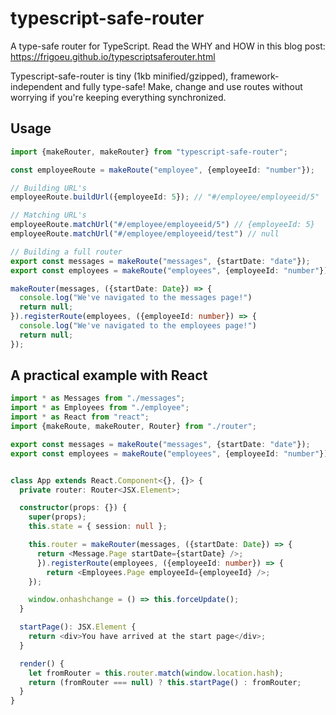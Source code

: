 # typescript-safe-router

A type-safe router for TypeScript. Read the WHY and HOW in this blog post:
https://frigoeu.github.io/typescriptsaferouter.html

Typescript-safe-router is tiny (1kb minified/gzipped), framework-independent and fully type-safe! Make, change and use routes without worrying if you're keeping everything synchronized.

## Usage

```typescript
import {makeRouter, makeRouter} from "typescript-safe-router";

const employeeRoute = makeRoute("employee", {employeeId: "number"});

// Building URL's
employeeRoute.buildUrl({employeeId: 5}); // "#/employee/employeeid/5"

// Matching URL's
employeeRoute.matchUrl("#/employee/employeeid/5") // {employeeId: 5}
employeeRoute.matchUrl("#/employee/employeeid/test") // null

// Building a full router
export const messages = makeRoute("messages", {startDate: "date"});
export const employees = makeRoute("employees", {employeeId: "number"});

makeRouter(messages, ({startDate: Date}) => {
  console.log("We've navigated to the messages page!")
  return null;
}).registerRoute(employees, ({employeeId: number}) => {
  console.log("We've navigated to the employees page!")
  return null;
});
```

## A practical example with React

```typescript
import * as Messages from "./messages";
import * as Employees from "./employee";
import * as React from "react";
import {makeRoute, makeRouter, Router} from "./router";

export const messages = makeRoute("messages", {startDate: "date"});
export const employees = makeRoute("employees", {employeeId: "number"});


class App extends React.Component<{}, {}> {
  private router: Router<JSX.Element>;

  constructor(props: {}) {
    super(props);
    this.state = { session: null };

    this.router = makeRouter(messages, ({startDate: Date}) => {
      return <Message.Page startDate={startDate} />;
      }).registerRoute(employees, ({employeeId: number}) => {
        return <Employees.Page employeeId={employeeId} />;
    });    

    window.onhashchange = () => this.forceUpdate();
  }

  startPage(): JSX.Element {
    return <div>You have arrived at the start page</div>;
  }

  render() {
    let fromRouter = this.router.match(window.location.hash);
    return (fromRouter === null) ? this.startPage() : fromRouter;
  }
}
```

